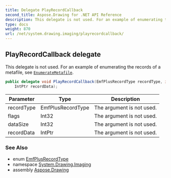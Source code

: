 ```yaml
---
title: Delegate PlayRecordCallback
second_title: Aspose.Drawing for .NET API Reference
description: This delegate is not used. For an example of enumerating the records of a metafile see EnumerateMetafile
type: docs
weight: 870
url: /net/system.drawing.imaging/playrecordcallback/
---
```

## PlayRecordCallback delegate

This delegate is not used. For an example of enumerating the records of a metafile, see [`EnumerateMetafile`](../../system.drawing/graphics/enumeratemetafile/).

```csharp
public delegate void PlayRecordCallback(EmfPlusRecordType recordType, int flags, int dataSize, 
    IntPtr recordData);
```

| Parameter | Type | Description |
| --- | --- | --- |
| recordType | EmfPlusRecordType | The argument is not used. |
| flags | Int32 | The argument is not used. |
| dataSize | Int32 | The argument is not used. |
| recordData | IntPtr | The argument is not used. |

### See Also

* enum [EmfPlusRecordType](../emfplusrecordtype/)
* namespace [System.Drawing.Imaging](../../system.drawing.imaging/)
* assembly [Aspose.Drawing](../../)


